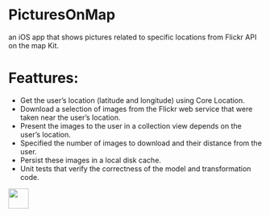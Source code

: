 # PicturesOnMap
an iOS app that shows pictures related to specific locations from Flickr API on the map Kit.

# Feattures: 
- Get the user’s location (latitude and longitude) using Core Location.
- Download a selection of images from the Flickr web service that were taken near the user’s location.
- Present the images to the user in a collection view depends on the user’s location.
- Specified the number of images to download and their distance from the user.
- Persist these images in a local disk cache.
- Unit tests that verify the correctness of the model and transformation code.

<img src="MapPics.gif" width="40" height="40" />

